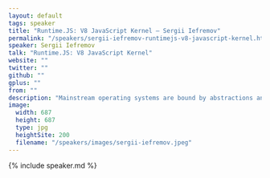 ```yaml
---
layout: default
tags: speaker
title: "Runtime.JS: V8 JavaScript Kernel – Sergii Iefremov"
permalink: "/speakers/sergii-iefremov-runtimejs-v8-javascript-kernel.html"
speaker: Sergii Iefremov
talk: "Runtime.JS: V8 JavaScript Kernel"
website: ""
twitter: ""
github: ""
gplus: ""
from: ""
description: "Mainstream operating systems are bound by abstractions and design decisions largely made decades ago. Modern event-driven software doesn't have a choice but to use less-efficient kernel interfaces. Internet growth brings new challenges for server software and kernel developers. These days we need to handle millions connections and packets per second. This talk tries to answer the questions: how can we optimize JavaScript server software stack to prepare it for such a high loads? And how does JavaScript kernel look like? I'll also show Runtime.JS system that tries to rethink kernel design to improve security, reliability and performance of the system."
image:
  width: 687
  height: 687
  type: jpg
  heightSite: 200
  filename: "/speakers/images/sergii-iefremov.jpeg"
---
```


{% include speaker.md %}

